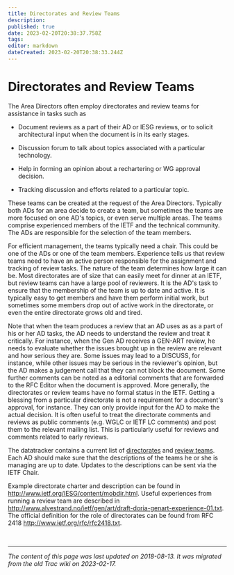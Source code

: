 ```yaml
---
title: Directorates and Review Teams
description: 
published: true
date: 2023-02-20T20:38:37.758Z
tags: 
editor: markdown
dateCreated: 2023-02-20T20:38:33.244Z
---
```


# Directorates and Review Teams

The Area Directors often employ directorates and review teams for assistance in tasks such as

 -   Document reviews as a part of their AD or IESG reviews, or to solicit architectural input when the document is in its early stages. 

  -  Discussion forum to talk about topics associated with a particular technology. 

 -   Help in forming an opinion about a rechartering or WG approval decision. 

 -   Tracking discussion and efforts related to a particular topic. 

These teams can be created at the request of the Area Directors. Typically both ADs for an area decide to create a team, but sometimes the teams are more focused on one AD's topics, or even serve multiple areas. The teams comprise experienced members of the IETF and the technical community. The ADs are responsible for the selection of the team members.

For efficient management, the teams typically need a chair. This could be one of the ADs or one of the team members. Experience tells us that review teams need to have an active person responsible for the assignment and tracking of review tasks. The nature of the team determines how large it can be. Most directorates are of size that can easily meet for dinner at an IETF, but review teams can have a large pool of reviewers. It is the AD's task to ensure that the membership of the team is up to date and active. It is typically easy to get members and have them perform initial work, but sometimes some members drop out of active work in the directorate, or even the entire directorate grows old and tired.

Note that when the team produces a review that an AD uses as as a part of his or her AD tasks, the AD needs to understand the review and treat it critically. For instance, when the Gen AD receives a GEN-ART review, he needs to evaluate whether the issues brought up in the review are relevant and how serious they are. Some issues may lead to a DISCUSS, for instance, while other issues may be serious in the reviewer's opinion, but the AD makes a judgement call that they can not block the document. Some further comments can be noted as a editorial comments that are forwarded to the RFC Editor when the document is approved. More generally, the directorates or review teams have no formal status in the IETF. Getting a blessing from a particular directorate is not a requirement for a document's approval, for instance. They can only provide input for the AD to make the actual decision. It is often useful to treat the directorate comments and reviews as public comments (e.g. WGLC or IETF LC comments) and post them to the relevant mailing list. This is particularly useful for reviews and comments related to early reviews.

The datatracker contains a current list of [directorates](https://datatracker.ietf.org/dir/) and [review teams](https://datatracker.ietf.org/review/). Each AD should make sure that the descriptions of the teams he or she is managing are up to date. Updates to the descriptions can be sent via the IETF Chair.

Example directorate charter and description can be found in http://www.ietf.org/IESG/content/mobdir.html. Useful experiences from running a review team are described in http://www.alvestrand.no/ietf/gen/art/draft-doria-genart-experience-01.txt. The official definition for the role of directorates can be found from RFC 2418 http://www.ietf.org/rfc/rfc2418.txt.

&nbsp;
&nbsp;
&nbsp;

---

*The content of this page was last updated on 2018-08-13. It was migrated from the old Trac wiki on 2023-02-17.*